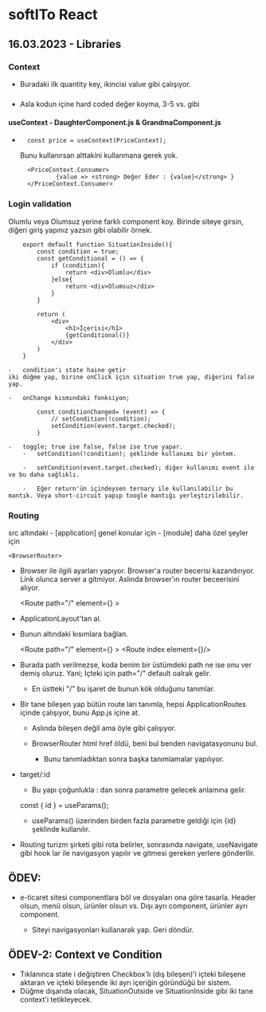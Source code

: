 # softITo React 

## 16.03.2023 - Libraries

### Context

-   Buradaki ilk quantity key, ikincisi value gibi çalışıyor. 
    <DaughterComponent quantity={quantity}/>

#####

-   Asla kodun içine hard coded değer koyma, 3-5 vs. gibi

#### useContext - DaughterComponent.js & GrandmaComponent.js

-       const price = useContext(PriceContext); 

    Bunu kullanırsan alttakini kullanmana gerek yok.

        <PriceContext.Consumer>
                {value => <strong> Değer Eder : {value}</strong> }
        </PriceContext.Consumer>

### Login validation

Olumlu veya Olumsuz yerine farklı component koy. Birinde siteye girsin, diğeri giriş yapınız yazsın gibi olabilir örnek.

        export default function SituationInside(){
            const condition = true;
            const getConditional = () => {
                if (condition){
                    return <div>Olumlu</div>
                }else{
                    return <div>Olumsuz</div>
                }
            }

            return (
                <div>
                    <h1>İçerisi</h1>    
                    {getConditional()}
                </div>
            )
        }

    -   condition'ı state haine getir
    iki düğme yap, birine onClick için situation true yap, diğerini false yap.

    -   onChange kısmındaki fonksiyon;

            const conditionChanged= (event) => {
                // setCondition(!condition);
                setCondition(event.target.checked);
            } 

    -   toggle; true ise false, false ise true yapar.
        -   setCondition(!condition); şeklinde kullanımı bir yöntem.

        -   setCondition(event.target.checked); diğer kullanımı event ile ve bu daha sağlıklı.

        -   Eğer return'ün içindeysen ternary ile kullanılabilir bu mantık. Veya short-circuit yapıp toogle mantığı yerleştirilebilir.

### Routing

src altındaki 
    -   [application] genel konular için
    -   [module] daha özel şeyler için


    <BrowserRouter>
-   Browser ile ilgili ayarları yapıyor. Browser'a router becerisi kazandırıyor. Link olunca server a gitmiyor. Aslında browser'ın router beceerisini alıyor. 

    <Route path="/" element={<ApplicationLayout/>} >
-   ApplicationLayout'tan al.

    <Outlet/>
-   Bunun altındaki kısımlara bağlan.

    <Route path="/" element={<ApplicationLayout/>} >
        <Route index element={<NavigationIndex/>}/>
-   Burada path verilmezse, koda benim bir üstümdeki path ne ise onu ver demiş oluruz. 
    Yani;
    İçteki <Route> için path="/" default oalrak gelir.

    -   En üstteki "/" bu işaret de bunun kök olduğunu tanımlar.

-   Bir tane bileşen yap bütün route ları tanımla, hepsi ApplicationRoutes içinde çalışıyor, bunu App.js içine at.

    -   Aslında bileşen değil ama öyle gibi çalışıyor. 

    -   BrowserRouter html href öldü, beni bul benden navigatasyonunu bul.
        -   Bunu tanımladıktan sonra başka tanımlamalar yapılıyor.

-   target/:id
    -   Bu yapı çoğunlukla : dan sonra parametre gelecek anlamına gelir.

    const { id } = useParams();
    -   useParams() üzerinden birden fazla parametre geldiği için {id} şeklinde kullanılır.

-   Routing turizm şirketi gibi rota belirler, sonrasında navigate, useNavigate gibi hook lar ile navigasyon yapılır ve gitmesi gereken yerlere gönderilir.

## ÖDEV:
-   e-ticaret sitesi componentlara böl ve dosyaları ona göre tasarla.
    Header olsun, menü olsun, ürünler olsun vs.
    Dışı ayrı component, ürünler ayrı component.

    -   Siteyi navigasyonları kullanarak yap. Geri döndür.

## ÖDEV-2: Context ve Condition
-   Tıklanınca state i değiştiren Checkbox'lı (dış bileşen)'i içteki bileşene aktaran ve içteki bileşende iki ayrı içeriğin göründüğü bir   sistem. 
- Düğme dışarıda olacak, SituationOutside ve SituationInside gibi iki tane context'i tetikleyecek.


